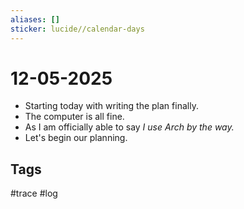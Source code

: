 ```yaml
---
aliases: []
sticker: lucide//calendar-days
---
```

# 12-05-2025
- Starting today with writing the plan finally.
- The computer is all fine.
- As I am officially able to say *I use Arch by the way.*
- Let's begin our planning.

## Tags
#trace #log
